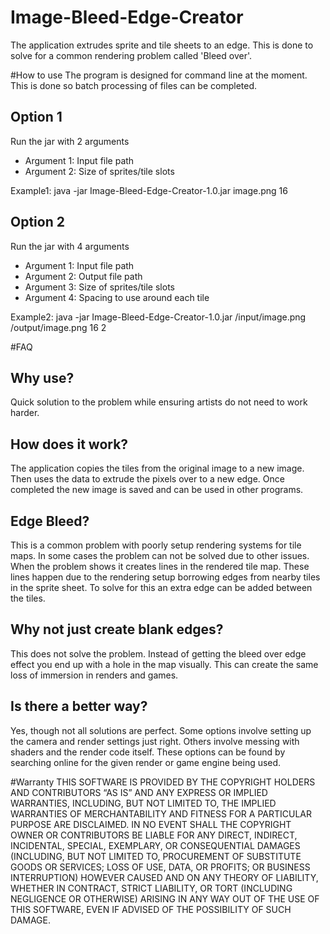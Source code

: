 # Image-Bleed-Edge-Creator
The application extrudes sprite and tile sheets to an edge. This is done to solve for a common rendering problem called 'Bleed over'. 

#How to use
The program is designed for command line at the moment. This is done so batch processing of files can be completed.

## Option 1
Run the jar with 2 arguments
* Argument 1: Input file path
* Argument 2: Size of sprites/tile slots

Example1: java -jar Image-Bleed-Edge-Creator-1.0.jar image.png 16

## Option 2
Run the jar with 4 arguments
* Argument 1: Input file path
* Argument 2: Output file path
* Argument 3: Size of sprites/tile slots
* Argument 4: Spacing to use around each tile

Example2: java -jar Image-Bleed-Edge-Creator-1.0.jar /input/image.png /output/image.png 16 2  

#FAQ
## Why use?
Quick solution to the problem while ensuring artists do not need to work harder.

## How does it work?
The application copies the tiles from the original image to a new image. Then uses the data to extrude the pixels over to a new edge. Once completed the new image is saved and can be used in other programs.

## Edge Bleed?
This is a common problem with poorly setup rendering systems for tile maps. In some cases the problem can not be solved due to other issues. When the problem shows it creates lines in the rendered tile map. These lines happen due to the rendering setup borrowing edges from nearby tiles in the sprite sheet. To solve for this an extra edge can be added between the tiles.

## Why not just create blank edges?
This does not solve the problem. Instead of getting the bleed over edge effect you end up with a hole in the map visually. This can create the same loss of immersion in renders and games.

## Is there a better way?
Yes, though not all solutions are perfect. Some options involve setting up the camera and render settings just right. Others involve messing with shaders and the render code itself. These options can be found by searching online for the given render or game engine being used.

#Warranty
THIS SOFTWARE IS PROVIDED BY THE COPYRIGHT HOLDERS AND CONTRIBUTORS “AS IS” AND ANY EXPRESS OR IMPLIED WARRANTIES, INCLUDING, BUT NOT LIMITED TO, THE IMPLIED WARRANTIES OF MERCHANTABILITY AND FITNESS FOR A PARTICULAR PURPOSE ARE DISCLAIMED. IN NO EVENT SHALL THE COPYRIGHT OWNER OR CONTRIBUTORS BE LIABLE FOR ANY DIRECT, INDIRECT, INCIDENTAL, SPECIAL, EXEMPLARY, OR CONSEQUENTIAL DAMAGES (INCLUDING, BUT NOT LIMITED TO, PROCUREMENT OF SUBSTITUTE GOODS OR SERVICES; LOSS OF USE, DATA, OR PROFITS; OR BUSINESS INTERRUPTION) HOWEVER CAUSED AND ON ANY THEORY OF LIABILITY, WHETHER IN CONTRACT, STRICT LIABILITY, OR TORT (INCLUDING NEGLIGENCE OR OTHERWISE) ARISING IN ANY WAY OUT OF THE USE OF THIS SOFTWARE, EVEN IF ADVISED OF THE POSSIBILITY OF SUCH DAMAGE.